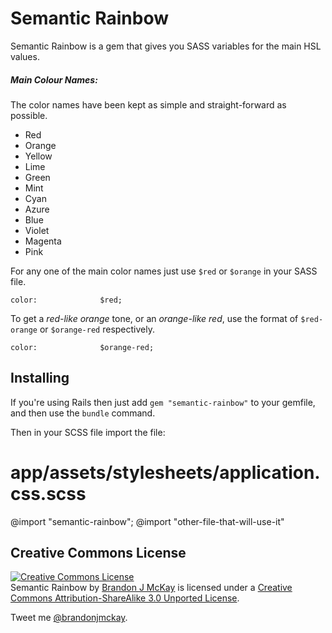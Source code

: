 Semantic Rainbow
================
Semantic Rainbow is a gem that gives you SASS variables for the main HSL values.

##### Main Colour Names: 

The color names have been kept as simple and straight-forward as possible. 

- Red
- Orange
- Yellow
- Lime
- Green
- Mint
- Cyan
- Azure
- Blue
- Violet
- Magenta 
- Pink

For any one of the main color names just use `$red` or `$orange` in your SASS file.

	color:				$red;

To get a *red-like orange* tone, or an *orange-like red*, use the format of `$red-orange` or `$orange-red` respectively.

	color:				$orange-red;

Installing
----------

If you're using Rails then just add `gem "semantic-rainbow"` to your gemfile, and then use the `bundle` command.

Then in your SCSS file import the file:
  
  # app/assets/stylesheets/application.css.scss
  @import "semantic-rainbow";
  @import "other-file-that-will-use-it"

Creative Commons License
------------------------
<a rel="license" href="http://creativecommons.org/licenses/by-sa/3.0/deed.en_US"><img alt="Creative Commons License" style="border-width:0" src="http://i.creativecommons.org/l/by-sa/3.0/80x15.png" /></a><br /><span xmlns:dct="http://purl.org/dc/terms/" href="http://purl.org/dc/dcmitype/Dataset" property="dct:title" rel="dct:type">Semantic Rainbow</span> by <a xmlns:cc="http://creativecommons.org/ns#" href="http://brandonjmckay.com" property="cc:attributionName" rel="cc:attributionURL">Brandon J McKay</a> is licensed under a <a rel="license" href="http://creativecommons.org/licenses/by-sa/3.0/deed.en_US">Creative Commons Attribution-ShareAlike 3.0 Unported License</a>.

Tweet me [@brandonjmckay](http://twitter.com/brandonjmckay).